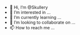 - 👋 Hi, I’m @Skullery
- 👀 I’m interested in ...
- 🌱 I’m currently learning ...
- 💞️ I’m looking to collaborate on ...
- 📫 How to reach me ...

<!---
Skullery/Skullery is a ✨ special ✨ repository because its `README.md` (this file) appears on your GitHub profile.
You can click the Preview link to take a look at your changes.
--->
